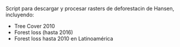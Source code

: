 Script para descargar y procesar rasters de deforestacin de Hansen, incluyendo:
- Tree Cover 2010
- Forest loss (hasta 2016)
- Forest loss hasta 2010 en Latinoamérica
